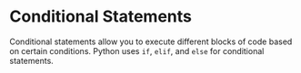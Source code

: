 # Conditional Statements

Conditional statements allow you to execute different blocks of code based on certain conditions. Python uses `if`, `elif`, and `else` for conditional statements.
